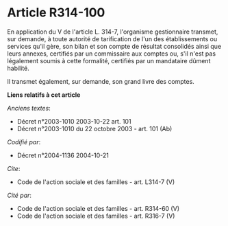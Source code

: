 # Article R314-100

En application du V de l'article L. 314-7, l'organisme gestionnaire transmet, sur demande, à toute autorité de tarification
de l'un des établissements ou services qu'il gère, son bilan et son compte de résultat consolidés ainsi que leurs annexes,
certifiés par un commissaire aux comptes ou, s'il n'est pas légalement soumis à cette formalité, certifiés par un mandataire
dûment habilité. 

Il transmet également, sur demande, son grand livre des comptes.

**Liens relatifs à cet article**

_Anciens textes_:

  - Décret n°2003-1010 2003-10-22 art. 101
  - Décret n°2003-1010 du 22 octobre 2003 - art. 101 (Ab)

_Codifié par_:

  - Décret n°2004-1136 2004-10-21

_Cite_:

  - Code de l'action sociale et des familles - art. L314-7 (V)

_Cité par_:

  - Code de l'action sociale et des familles - art. R314-60 (V)
  - Code de l'action sociale et des familles - art. R316-7 (V)
